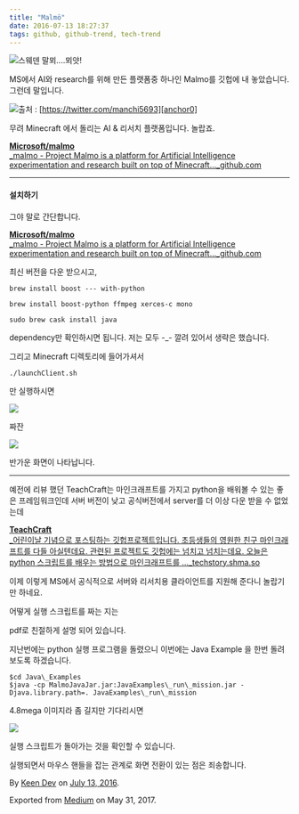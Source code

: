 ```yaml
---
title: "Malmö"
date: 2016-07-13 18:27:37
tags: github, github-trend, tech-trend 
---
```



![][image0]스웨덴 말뫼....뫼얏!

MS에서 AI와 research를 위해 만든 플랫폼중 하나인 Malmo를 깃헙에 내 놓았습니다. 그런데 말입니다.

![][image1]출처 : [https://twitter.com/manchi5693][anchor0]

무려 Minecraft 에서 돌리는 AI & 리서치 플랫폼입니다. 놀랍죠.

[**Microsoft/malmo**  
_malmo - Project Malmo is a platform for Artificial Intelligence experimentation and research built on top of Minecraft..._github.com][anchor1][][anchor2]

---

#### 설치하기

그야 말로 간단합니다.

[**Microsoft/malmo**  
_malmo - Project Malmo is a platform for Artificial Intelligence experimentation and research built on top of Minecraft..._github.com][anchor3][][anchor4]

최신 버전을 다운 받으시고,
    
    brew install boost --- with-python

    brew install boost-python ffmpeg xerces-c mono

    sudo brew cask install java

dependency만 확인하시면 됩니다. 저는 모두 -\_- 깔려 있어서 생략은 했습니다.

그리고 Minecraft 디렉토리에 들어가셔서
    
    ./launchClient.sh

만 실행하시면

![][image2]

짜잔

![][image3]

반가운 화면이 나타납니다.

---

예전에 리뷰 했던 TeachCraft는 마인크래프트를 가지고 python을 배워볼 수 있는 좋은 프레임워크인데 서버 버전이 낮고 공식버전에서 server를 더 이상 다운 받을 수 없었는데

[**TeachCraft**  
_어린이날 기념으로 포스팅하는 깃헙프로젝트입니다. 초등생들의 영원한 친구 마인크래프트를 다들 아실텐데요. 관련된 프로젝트도 깃헙에는 넘치고 넘치는데요. 오늘은 python 스크립트를 배우는 방법으로 마인크래프트를 ..._techstory.shma.so][anchor5][][anchor6]

이제 이렇게 MS에서 공식적으로 서버와 리서치용 클라이언트를 지원해 준다니 놀랍기만 하네요.

어떻게 실행 스크립트를 짜는 지는

pdf로 친절하게 설명 되어 있습니다.

지난번에는 python 실행 프로그램을 돌렸으니 이번에는 Java Example 을 한번 돌려 보도록 하겠습니다.
    
    $cd Java\_Examples  
    $java -cp MalmoJavaJar.jar:JavaExamples\_run\_mission.jar -Djava.library.path=. JavaExamples\_run\_mission

4.8mega 이미지라 좀 길지만 기다리시면

![][image4]

실행 스크립트가 돌아가는 것을 확인할 수 있습니다.

실행되면서 마우스 핸들을 잡는 관계로 화면 전환이 있는 점은 죄송합니다.

By [Keen Dev][anchor7] on [July 13, 2016][anchor8].

Exported from [Medium][anchor9] on May 31, 2017\.


[anchor0]: https://twitter.com/manchi5693
[anchor1]: https://github.com/Microsoft/malmo "https://github.com/Microsoft/malmo"
[anchor2]: https://github.com/Microsoft/malmo
[anchor3]: https://github.com/Microsoft/malmo/releases "https://github.com/Microsoft/malmo/releases"
[anchor4]: https://github.com/Microsoft/malmo/releases
[anchor5]: https://techstory.shma.so/teachcraft-78169118178a "https://techstory.shma.so/teachcraft-78169118178a"
[anchor6]: https://techstory.shma.so/teachcraft-78169118178a
[anchor7]: https://medium.com/@keendev
[anchor8]: https://medium.com/p/7cb98bd3e85f
[anchor9]: https://medium.com


[image0]: /images/1*Y2Jy-cL0BHxL3PsstKk7wQ.png
[image1]: /images/1*hQaIH1O5ypUkbdkrlF0EbQ.png
[image2]: /images/1*GE7PKYh3JgrrfM4INpIGiA.png
[image3]: /images/1*Ii4a-kqbugDdNHFqwqnvrQ.png
[image4]: /images/1*twWKRQ70HKwr33nD28KPmg.gi
